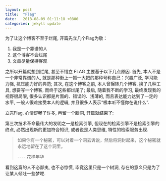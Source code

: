 ```yaml
---
layout: post
title:  "Flag"
date:   2018-08-09 01:11:18 +0800
categories: jekyll update
---
```


为了让这个博客不至于烂尾, 开篇先立几个Flag为敬：
1. 我是一个靠谱的人
1. 这个博客不会烂尾
1. 文章尽量保持客观

之所以开篇就想到烂尾, 甚至不惜立 FLAG 主要基于以下几点原因. 首先, 本人不是一个非常靠谱的人, 就是那种街上一抓一大把的那种号称自己：兴趣广泛, 学习能力强, 抗压能力好的典范; 其次, 在这个博客之前, 本人曾辗转几个博客, 换了几种工具, 想要写一个博客, 而终于这些都烂尾了; 最后, 随着我不断的学习, 最终发现我的视野很局限, 很多认识都是片面的、错误的、浅薄的, 而且表达能力达到了一定的水平, 一般人很难接受本人的逻辑, 并且很多人表示“根本听不懂你在说什么”. 

立完Flag, 心情舒畅了许多, 再留一个脑洞, 开篇就结束了:

第三次技术革命最伟大的发明之一是检索引擎, 但现在的检索引擎不是检索引擎的终点, 必然出现新的更加符合知识, 或者说是人类思维, 特性的检索服务出现.

> 如果你有一个秘密，可以对着一个洞去诉说，然后将洞封起来，这个秘密就永远地留在了这个洞里。
>
> ---- 花样年华

看到这篇的人不必鄙夷, 也不必惊慌, 毕竟这里只是一个树洞, 存在的意义只是为了让某人倾吐一些梦呓.

